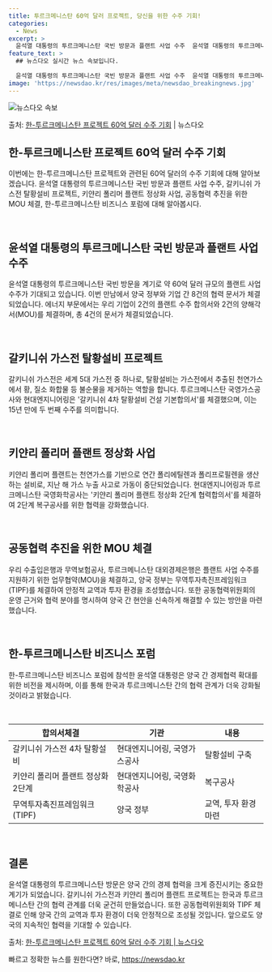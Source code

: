 ```yaml
---
title: 투르크메니스탄 60억 달러 프로젝트, 당신을 위한 수주 기회!
categories:
  - News
excerpt: >
  윤석열 대통령의 투르크메니스탄 국빈 방문과 플랜트 사업 수주  윤석열 대통령의 투르크메니스탄 국빈 방문을 계…
feature_text: >
  ## 뉴스다오 실시간 뉴스 속보입니다.

  윤석열 대통령의 투르크메니스탄 국빈 방문과 플랜트 사업 수주  윤석열 대통령의 투르크메니스탄 국빈 방문을 계…
image: 'https://newsdao.kr/res/images/meta/newsdao_breakingnews.jpg'
---
```


![뉴스다오 속보](https://newsdao.kr/res/images/meta/newsdao_breakingnews.jpg)

<p>출처: <a href="https://newsdao.kr/4170" rel="dofollow">한-투르크메니스탄 프로젝트 60억 달러 수주 기회</a> | 뉴스다오</p>

<h2 data-ke-size="size26">한-투르크메니스탄 프로젝트 60억 달러 수주 기회</h2>
이번에는 한-투르크메니스탄 프로젝트와 관련된 60억 달러의 수주 기회에 대해 알아보겠습니다. 윤석열 대통령의 투르크메니스탄 국빈 방문과 플랜트 사업 수주, 갈키니쉬 가스전 탈황설비 프로젝트, 키얀리 폴리머 플랜트 정상화 사업, 공동협력 추진을 위한 MOU 체결, 한-투르크메니스탄 비즈니스 포럼에 대해 알아봅시다.

<p data-ke-size="size16">&nbsp;</p>

<h2 data-ke-size="size24">윤석열 대통령의 투르크메니스탄 국빈 방문과 플랜트 사업 수주</h2>
윤석열 대통령의 투르크메니스탄 국빈 방문을 계기로 약 60억 달러 규모의 플랜트 사업 수주가 기대되고 있습니다. 이번 만남에서 양국 정부와 기업 간 8건의 협력 문서가 체결되었습니다. 에너지 부문에서는 우리 기업이 2건의 플랜트 수주 합의서와 2건의 양해각서(MOU)를 체결하며, 총 4건의 문서가 체결되었습니다.

<p data-ke-size="size16">&nbsp;</p>

<h2 data-ke-size="size24">갈키니쉬 가스전 탈황설비 프로젝트</h2>
갈키니쉬 가스전은 세계 5대 가스전 중 하나로, 탈황설비는 가스전에서 추출된 천연가스에서 황, 질소 화합물 등 불순물을 제거하는 역할을 합니다. 투르크메니스탄 국영가스공사와 현대엔지니어링은 '갈키니쉬 4차 탈황설비 건설 기본합의서'를 체결했으며, 이는 15년 만에 두 번째 수주를 의미합니다.

<p data-ke-size="size16">&nbsp;</p>

<h2 data-ke-size="size24">키얀리 폴리머 플랜트 정상화 사업</h2>
키얀리 폴리머 플랜트는 천연가스를 기반으로 연간 폴리에틸렌과 폴리프로필렌을 생산하는 설비로, 지난 해 가스 누출 사고로 가동이 중단되었습니다. 현대엔지니어링과 투르크메니스탄 국영화학공사는 '키얀리 폴리머 플랜트 정상화 2단계 협력합의서'를 체결하여 2단계 복구공사를 위한 협력을 강화했습니다.

<p data-ke-size="size16">&nbsp;</p>

<h2 data-ke-size="size24">공동협력 추진을 위한 MOU 체결</h2>
우리 수출입은행과 무역보험공사, 투르크메니스탄 대외경제은행은 플랜트 사업 수주를 지원하기 위한 업무협약(MOU)을 체결하고, 양국 정부는 무역투자촉진프레임워크(TIPF)를 체결하여 안정적 교역과 투자 환경을 조성했습니다. 또한 공동협력위원회의 운영 근거와 협력 분야를 명시하여 양국 간 현안을 신속하게 해결할 수 있는 방안을 마련했습니다.

<p data-ke-size="size16">&nbsp;</p>

<h2 data-ke-size="size24">한-투르크메니스탄 비즈니스 포럼</h2>
한-투르크메니스탄 비즈니스 포럼에 참석한 윤석열 대통령은 양국 간 경제협력 확대를 위한 비전을 제시하며, 이를 통해 한국과 투르크메니스탄 간의 협력 관계가 더욱 강화될 것이라고 밝혔습니다.

<p data-ke-size="size16">&nbsp;</p>

<table>
    <thead>
        <tr>
            <th>합의서체결</th>
            <th>기관</th>
            <th>내용</th>
        </tr>
    </thead>
    <tbody>
        <tr>
            <td>갈키니쉬 가스전 4차 탈황설비</td>
            <td>현대엔지니어링, 국영가스공사</td>
            <td>탈황설비 구축</td>
        </tr>
        <tr>
            <td>키얀리 폴리머 플랜트 정상화 2단계</td>
            <td>현대엔지니어링, 국영화학공사</td>
            <td>복구공사</td>
        </tr>
        <tr>
            <td>무역투자촉진프레임워크 (TIPF)</td>
            <td>양국 정부</td>
            <td>교역, 투자 환경 마련</td>
        </tr>
    </tbody>
</table>

<p data-ke-size="size16">&nbsp;</p>

<h2 data-ke-size="size24">결론</h2>
윤석열 대통령의 투르크메니스탄 방문은 양국 간의 경제 협력을 크게 증진시키는 중요한 계기가 되었습니다. 갈키니쉬 가스전과 키얀리 폴리머 플랜트 프로젝트는 한국과 투르크메니스탄 간의 협력 관계를 더욱 굳건히 만들었습니다. 또한 공동협력위원회와 TIPF 체결로 인해 양국 간의 교역과 투자 환경이 더욱 안정적으로 조성될 것입니다. 앞으로도 양국의 지속적인 협력을 기대할 수 있습니다.

출처: <a href="https://newsdao.kr/4170">한-투르크메니스탄 프로젝트 60억 달러 수주 기회 | 뉴스다오</a> 

빠르고 정확한 뉴스를 원한다면? 바로, <a href="https://newsdao.kr" rel="dofollow">https://newsdao.kr</a>


